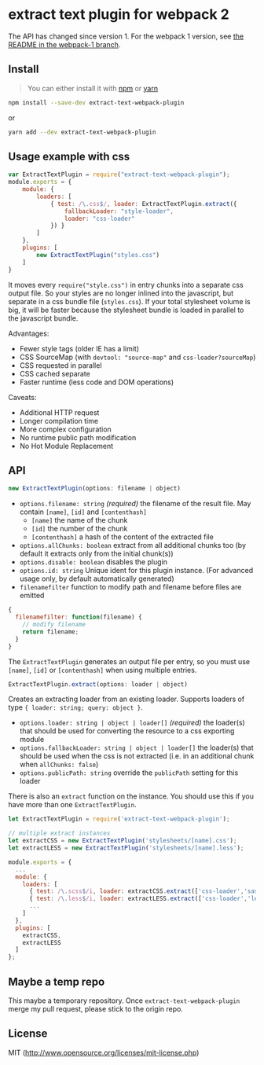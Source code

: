 # extract text plugin for webpack 2

The API has changed since version 1. For the webpack 1 version, see [the README in the webpack-1 branch](https://github.com/webpack/extract-text-webpack-plugin/blob/webpack-1/README.md).

## Install

> You can either install it with [npm](https://nodejs.org/en/) or [yarn](https://yarnpkg.com/)

```sh
npm install --save-dev extract-text-webpack-plugin
```
or
```sh
yarn add --dev extract-text-webpack-plugin
```

## Usage example with css

``` javascript
var ExtractTextPlugin = require("extract-text-webpack-plugin");
module.exports = {
	module: {
		loaders: [
			{ test: /\.css$/, loader: ExtractTextPlugin.extract({
				fallbackLoader: "style-loader",
				loader: "css-loader"
			}) }
		]
	},
	plugins: [
		new ExtractTextPlugin("styles.css")
	]
}
```

It moves every `require("style.css")` in entry chunks into a separate css output file. So your styles are no longer inlined into the javascript, but separate in a css bundle file (`styles.css`). If your total stylesheet volume is big, it will be faster because the stylesheet bundle is loaded in parallel to the javascript bundle.

Advantages:

* Fewer style tags (older IE has a limit)
* CSS SourceMap (with `devtool: "source-map"` and `css-loader?sourceMap`)
* CSS requested in parallel
* CSS cached separate
* Faster runtime (less code and DOM operations)

Caveats:

* Additional HTTP request
* Longer compilation time
* More complex configuration
* No runtime public path modification
* No Hot Module Replacement

## API

``` javascript
new ExtractTextPlugin(options: filename | object)
```

* `options.filename: string` _(required)_ the filename of the result file. May contain `[name]`, `[id]` and `[contenthash]`
  * `[name]` the name of the chunk
  * `[id]` the number of the chunk
  * `[contenthash]` a hash of the content of the extracted file
* `options.allChunks: boolean` extract from all additional chunks too (by default it extracts only from the initial chunk(s))
* `options.disable: boolean` disables the plugin
* `options.id: string` Unique ident for this plugin instance. (For advanced usage only, by default automatically generated)
* `filenamefilter` function to modify path and filename before files are emitted
``` javascript
{
  filenamefilter: function(filename) {
    // modify filename
    return filename;
  }
}
```

The `ExtractTextPlugin` generates an output file per entry, so you must use `[name]`, `[id]` or `[contenthash]` when using multiple entries.

``` javascript
ExtractTextPlugin.extract(options: loader | object)
```

Creates an extracting loader from an existing loader. Supports loaders of type `{ loader: string; query: object }`.

* `options.loader: string | object | loader[]` _(required)_ the loader(s) that should be used for converting the resource to a css exporting module
* `options.fallbackLoader: string | object | loader[]` the loader(s) that should be used when the css is not extracted (i.e. in an additional chunk when `allChunks: false`)
* `options.publicPath: string` override the `publicPath` setting for this loader

There is also an `extract` function on the instance. You should use this if you have more than one `ExtractTextPlugin`.

```javascript
let ExtractTextPlugin = require('extract-text-webpack-plugin');

// multiple extract instances
let extractCSS = new ExtractTextPlugin('stylesheets/[name].css');
let extractLESS = new ExtractTextPlugin('stylesheets/[name].less');

module.exports = {
  ...
  module: {
    loaders: [
      { test: /\.scss$/i, loader: extractCSS.extract(['css-loader','sass-loader']) },
      { test: /\.less$/i, loader: extractLESS.extract(['css-loader','less-loader']) },
      ...
    ]
  },
  plugins: [
    extractCSS,
    extractLESS
  ]
};
```

## Maybe a temp repo
This maybe a temporary repository. Once ```extract-text-webpack-plugin``` merge my pull request, please stick to the origin repo.

## License

MIT (http://www.opensource.org/licenses/mit-license.php)
